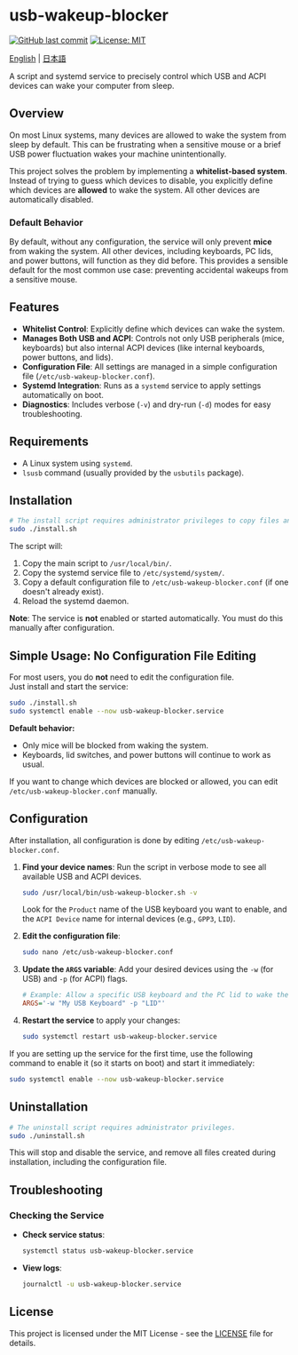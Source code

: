 # usb-wakeup-blocker

[![GitHub last commit](https://img.shields.io/github/last-commit/nogunix/usb-wakeup-blocker)](https://github.com/nogunix/usb-wakeup-blocker/commits/main)
[![License: MIT](https://img.shields.io/badge/License-MIT-yellow.svg)](https://github.com/nogunix/usb-wakeup-blocker/blob/main/LICENSE)


[English](./README.md) | [日本語](./README.ja.md)

A script and systemd service to precisely control which USB and ACPI devices can wake your computer from sleep.

## Overview 

On most Linux systems, many devices are allowed to wake the system from sleep by default. This can be frustrating when a sensitive mouse or a brief USB power fluctuation wakes your machine unintentionally.

This project solves the problem by implementing a **whitelist-based system**. Instead of trying to guess which devices to disable, you explicitly define which devices are **allowed** to wake the system. All other devices are automatically disabled.

### Default Behavior

By default, without any configuration, the service will only prevent **mice** from waking the system. All other devices, including keyboards, PC lids, and power buttons, will function as they did before. This provides a sensible default for the most common use case: preventing accidental wakeups from a sensitive mouse.

## Features

- **Whitelist Control**: Explicitly define which devices can wake the system.
- **Manages Both USB and ACPI**: Controls not only USB peripherals (mice, keyboards) but also internal ACPI devices (like internal keyboards, power buttons, and lids).
- **Configuration File**: All settings are managed in a simple configuration file (`/etc/usb-wakeup-blocker.conf`).
- **Systemd Integration**: Runs as a `systemd` service to apply settings automatically on boot.
- **Diagnostics**: Includes verbose (`-v`) and dry-run (`-d`) modes for easy troubleshooting.

## Requirements

- A Linux system using `systemd`.
- `lsusb` command (usually provided by the `usbutils` package).

## Installation

```bash
# The install script requires administrator privileges to copy files and manage the service.
sudo ./install.sh
```

The script will:
1.  Copy the main script to `/usr/local/bin/`.
2.  Copy the systemd service file to `/etc/systemd/system/`.
3.  Copy a default configuration file to `/etc/usb-wakeup-blocker.conf` (if one doesn't already exist).
4.  Reload the systemd daemon.

**Note**: The service is **not** enabled or started automatically. You must do this manually after configuration.

## Simple Usage: No Configuration File Editing

For most users, you do **not** need to edit the configuration file.  
Just install and start the service:

```bash
sudo ./install.sh
sudo systemctl enable --now usb-wakeup-blocker.service
```

**Default behavior:**  
- Only mice will be blocked from waking the system.
- Keyboards, lid switches, and power buttons will continue to work as usual.

If you want to change which devices are blocked or allowed, you can edit `/etc/usb-wakeup-blocker.conf` manually.

## Configuration

After installation, all configuration is done by editing `/etc/usb-wakeup-blocker.conf`.

1.  **Find your device names**: Run the script in verbose mode to see all available USB and ACPI devices.
    ```bash
    sudo /usr/local/bin/usb-wakeup-blocker.sh -v
    ```
    Look for the `Product` name of the USB keyboard you want to enable, and the `ACPI Device` name for internal devices (e.g., `GPP3`, `LID`).

2.  **Edit the configuration file**:
    ```bash
    sudo nano /etc/usb-wakeup-blocker.conf
    ```

3.  **Update the `ARGS` variable**: Add your desired devices using the `-w` (for USB) and `-p` (for ACPI) flags.
    ```ini
    # Example: Allow a specific USB keyboard and the PC lid to wake the system.
    ARGS='-w "My USB Keyboard" -p "LID"'
    ```

4.  **Restart the service** to apply your changes:
    ```bash
    sudo systemctl restart usb-wakeup-blocker.service
    ```

If you are setting up the service for the first time, use the following command to enable it (so it starts on boot) and start it immediately:
```bash
sudo systemctl enable --now usb-wakeup-blocker.service
```


## Uninstallation

```bash
# The uninstall script requires administrator privileges.
sudo ./uninstall.sh
```

This will stop and disable the service, and remove all files created during installation, including the configuration file.

## Troubleshooting

### Checking the Service

*   **Check service status**:
    ```bash
    systemctl status usb-wakeup-blocker.service
    ```
*   **View logs**:
    ```bash
    journalctl -u usb-wakeup-blocker.service
    ```

## License

This project is licensed under the MIT License - see the [LICENSE](LICENSE) file for details.
